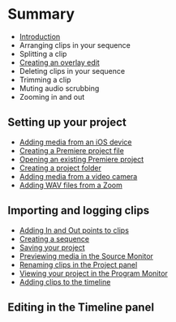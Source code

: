 # Summary

* [Introduction](README.md)
* Arranging clips in your sequence
* Splitting a clip
* [Creating an overlay edit](creating-an-overlay-edit.md)
* Deleting clips in your sequence
* Trimming a clip
* Muting audio scrubbing
* Zooming in and out

## Setting up your project
* [Adding media from an iOS device](adding-media-from-an-ios-device.md)
* [Creating a Premiere project file](creating-a-premiere-project-file.md)
* [Opening an existing Premiere project](opening-an-existing-premiere-project.md)
* [Creating a project folder](creating-a-project-folder.md)
* [Adding media from a video camera](adding-media-from-a-video-camera.md)
* [Adding WAV files from a Zoom](adding-wav-files-from-a-zoom.md)

## Importing and logging clips
* [Adding In and Out points to clips](adding-in-and-out-points-to-clips.md)
* [Creating a sequence](creating-a-sequence.md)
* [Saving your project](saving-your-project.md)
* [Previewing media in the Source Monitor](previewing-media-in-the-source-monitor.md)
* [Renaming clips in the Project panel](renaming-clips-in-the-project-panel.md)
* [Viewing your project in the Program Monitor](viewing-your-project-in-the-program-monitor.md)
* [Adding clips to the timeline](adding-clips-to-the-timeline.md)

## Editing in the Timeline panel

